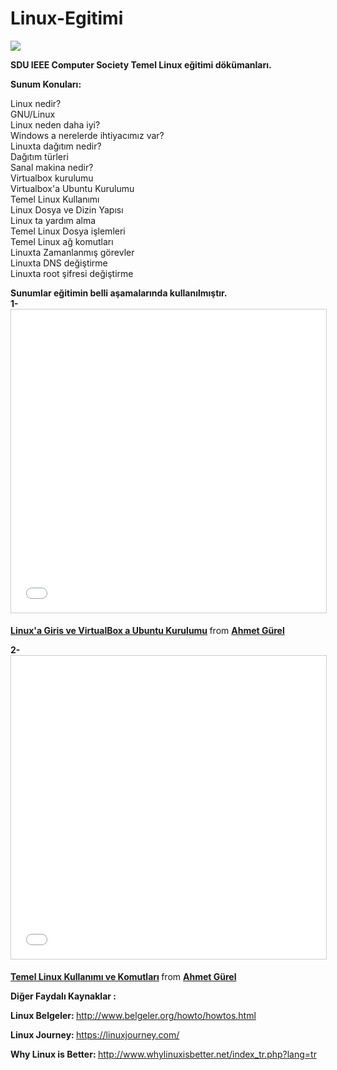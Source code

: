 # Linux-Egitimi


<img src="http://2.bp.blogspot.com/-TCnZ1qbUsV8/VN2-dmYxqAI/AAAAAAAAAlg/9aNK6e4dsBY/s1600/linux%2Bhlds.png">

<b> SDU IEEE Computer Society Temel Linux eğitimi dökümanları. </b>

<b> Sunum Konuları: </b>

Linux nedir? <br/>
GNU/Linux  <br/>
Linux neden daha iyi? <br/>
Windows a nerelerde ihtiyacımız var? <br/>
Linuxta dağıtım nedir? <br/>
Dağıtım türleri <br/>
Sanal makina nedir? <br/>
Virtualbox kurulumu <br/>
Virtualbox'a Ubuntu Kurulumu <br/>
Temel Linux Kullanımı <br/>
Linux Dosya ve Dizin Yapısı <br/>
Linux ta yardım alma  <br/>
Temel Linux Dosya işlemleri <br/>
Temel Linux ağ komutları  <br/>
Linuxta Zamanlanmış görevler  <br/>
Linuxta DNS değiştirme  <br/>
Linuxta root şifresi değiştirme  <br/>

<b> Sunumlar eğitimin belli aşamalarında kullanılmıştır. </b>  <br/> 
<b> 1- </b> <iframe src="//www.slideshare.net/slideshow/embed_code/key/b1sajr0i8jo5Dn" width="595" height="485" frameborder="0" marginwidth="0" marginheight="0" scrolling="no" style="border:1px solid #CCC; border-width:1px; margin-bottom:5px; max-width: 100%;" allowfullscreen> </iframe> <div style="margin-bottom:5px"> <strong> <a href="//www.slideshare.net/AhmetGrel1/linuxa-giris-ve-kurulum" title="Linux&#x27;a Giris ve VirtualBox a Ubuntu Kurulumu" target="_blank">Linux&#x27;a Giris ve VirtualBox a Ubuntu Kurulumu</a> </strong> from <strong><a target="_blank" href="//www.slideshare.net/AhmetGrel1">Ahmet Gürel</a></strong> </div>


<b> 2- </b> <iframe src="//www.slideshare.net/slideshow/embed_code/key/aqQzcQJw71q6zG" width="595" height="485" frameborder="0" marginwidth="0" marginheight="0" scrolling="no" style="border:1px solid #CCC; border-width:1px; margin-bottom:5px; max-width: 100%;" allowfullscreen> </iframe> <div style="margin-bottom:5px"> <strong> <a href="//www.slideshare.net/AhmetGrel1/temel-linux-kullanm-ve-komutlar" title="Temel Linux Kullanımı ve Komutları" target="_blank">Temel Linux Kullanımı ve Komutları</a> </strong> from <strong><a target="_blank" href="//www.slideshare.net/AhmetGrel1">Ahmet Gürel</a></strong> </div>

<b> Diğer Faydalı Kaynaklar : </b>  <br/> 


<b> Linux Belgeler: </b> http://www.belgeler.org/howto/howtos.html

<b> Linux Journey: </b> https://linuxjourney.com/

<b> Why Linux is Better: </b>  http://www.whylinuxisbetter.net/index_tr.php?lang=tr
